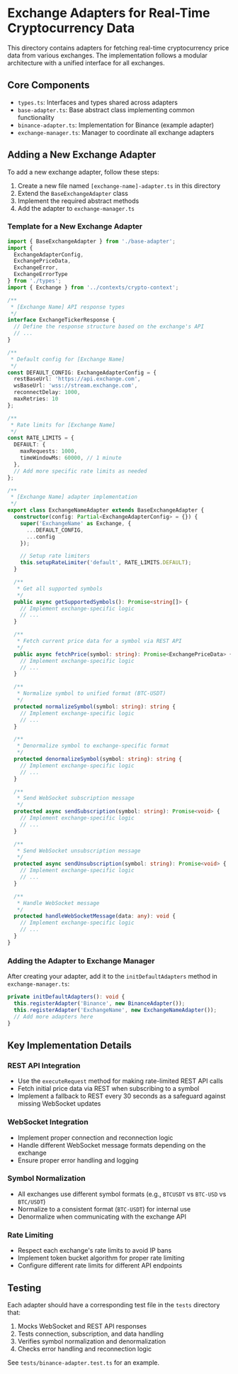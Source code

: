 # Exchange Adapters for Real-Time Cryptocurrency Data

This directory contains adapters for fetching real-time cryptocurrency price data from various exchanges. The implementation follows a modular architecture with a unified interface for all exchanges.

## Core Components

- `types.ts`: Interfaces and types shared across adapters
- `base-adapter.ts`: Base abstract class implementing common functionality
- `binance-adapter.ts`: Implementation for Binance (example adapter)
- `exchange-manager.ts`: Manager to coordinate all exchange adapters

## Adding a New Exchange Adapter

To add a new exchange adapter, follow these steps:

1. Create a new file named `[exchange-name]-adapter.ts` in this directory
2. Extend the `BaseExchangeAdapter` class
3. Implement the required abstract methods
4. Add the adapter to `exchange-manager.ts`

### Template for a New Exchange Adapter

```typescript
import { BaseExchangeAdapter } from './base-adapter';
import { 
  ExchangeAdapterConfig, 
  ExchangePriceData, 
  ExchangeError, 
  ExchangeErrorType 
} from './types';
import { Exchange } from '../contexts/crypto-context';

/**
 * [Exchange Name] API response types
 */
interface ExchangeTickerResponse {
  // Define the response structure based on the exchange's API
  // ...
}

/**
 * Default config for [Exchange Name]
 */
const DEFAULT_CONFIG: ExchangeAdapterConfig = {
  restBaseUrl: 'https://api.exchange.com',
  wsBaseUrl: 'wss://stream.exchange.com',
  reconnectDelay: 1000,
  maxRetries: 10
};

/**
 * Rate limits for [Exchange Name]
 */
const RATE_LIMITS = {
  DEFAULT: {
    maxRequests: 1000,
    timeWindowMs: 60000, // 1 minute
  },
  // Add more specific rate limits as needed
};

/**
 * [Exchange Name] adapter implementation
 */
export class ExchangeNameAdapter extends BaseExchangeAdapter {
  constructor(config: Partial<ExchangeAdapterConfig> = {}) {
    super('ExchangeName' as Exchange, {
      ...DEFAULT_CONFIG,
      ...config
    });

    // Setup rate limiters
    this.setupRateLimiter('default', RATE_LIMITS.DEFAULT);
  }

  /**
   * Get all supported symbols
   */
  public async getSupportedSymbols(): Promise<string[]> {
    // Implement exchange-specific logic
    // ...
  }

  /**
   * Fetch current price data for a symbol via REST API
   */
  public async fetchPrice(symbol: string): Promise<ExchangePriceData> {
    // Implement exchange-specific logic
    // ...
  }

  /**
   * Normalize symbol to unified format (BTC-USDT)
   */
  protected normalizeSymbol(symbol: string): string {
    // Implement exchange-specific logic
    // ...
  }

  /**
   * Denormalize symbol to exchange-specific format
   */
  protected denormalizeSymbol(symbol: string): string {
    // Implement exchange-specific logic
    // ...
  }

  /**
   * Send WebSocket subscription message
   */
  protected async sendSubscription(symbol: string): Promise<void> {
    // Implement exchange-specific logic
    // ...
  }

  /**
   * Send WebSocket unsubscription message
   */
  protected async sendUnsubscription(symbol: string): Promise<void> {
    // Implement exchange-specific logic
    // ...
  }

  /**
   * Handle WebSocket message
   */
  protected handleWebSocketMessage(data: any): void {
    // Implement exchange-specific logic
    // ...
  }
}
```

### Adding the Adapter to Exchange Manager

After creating your adapter, add it to the `initDefaultAdapters` method in `exchange-manager.ts`:

```typescript
private initDefaultAdapters(): void {
  this.registerAdapter('Binance', new BinanceAdapter());
  this.registerAdapter('ExchangeName', new ExchangeNameAdapter());
  // Add more adapters here
}
```

## Key Implementation Details

### REST API Integration

- Use the `executeRequest` method for making rate-limited REST API calls
- Fetch initial price data via REST when subscribing to a symbol
- Implement a fallback to REST every 30 seconds as a safeguard against missing WebSocket updates

### WebSocket Integration

- Implement proper connection and reconnection logic
- Handle different WebSocket message formats depending on the exchange
- Ensure proper error handling and logging

### Symbol Normalization

- All exchanges use different symbol formats (e.g., `BTCUSDT` vs `BTC-USD` vs `BTC/USDT`)
- Normalize to a consistent format (`BTC-USDT`) for internal use
- Denormalize when communicating with the exchange API

### Rate Limiting

- Respect each exchange's rate limits to avoid IP bans
- Implement token bucket algorithm for proper rate limiting
- Configure different rate limits for different API endpoints

## Testing

Each adapter should have a corresponding test file in the `tests` directory that:

1. Mocks WebSocket and REST API responses
2. Tests connection, subscription, and data handling
3. Verifies symbol normalization and denormalization
4. Checks error handling and reconnection logic

See `tests/binance-adapter.test.ts` for an example. 